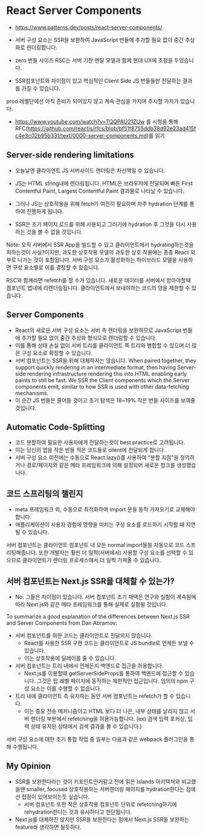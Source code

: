 # React Server Components

- https://www.patterns.dev/posts/react-server-components/

- 서버 구성 요소는 SSR을 보완하여 JavaScript 번들에 추가할 필요 없이 중간 추상화로 렌더링합니다.

- zero 번들 사이즈 RSC는 서버 기잔 멘탈 모델과 함께 현대 UX에 초점을 두었습니다.
- SSR컴포넌트와 차이점이 있고 핵심적인 Client Side JS 번들들만 전달하는 결과를 가질 수 있습니다.

prod 레벨단에선 아직 준비가 되어있지 않고 계속 관심을 가지며 주시할 가치가 있습니다.

- https://www.youtube.com/watch?v=TQQPAU21ZUw 를 시청을 통해 RFC(https://github.com/reactjs/rfcs/blob/bf51f8755ddb38d92e23ad415fc4e3c02b95b331/text/0000-server-components.md)를 읽기

## Server-side rendering limitations

- 오늘날엔 클라이언트 JS 서버사이드 렌더링은 차선책일 수 있습니다.
- JS는 HTML string내에 렌더링됩니다. HTML은 브라우저에 전달되며 빠른 First Contentful Paint, Largest Contentful Paint 결과물로 나타날 수 있습니다.

- 그러나 JS는 상호작용을 위해 fetch가 여전히 필요하며 자주 hydration 단계를 통하여 진행하게 됩니다.
- SSR은 초기 페이지 로드를 위해 사용되고 그러기에 hydration 후 그것을 다시 사용하는 것을 볼 수 없을 것입니다.

Note: 오직 서버에서 SSR App을 빌드할 수 있고 클라이언트에서 hydrating하는것을 피하는것이 사실?이지만, 과도한 상호작용 모델의 과도한 상호 작용에는 종종 React 외부로 나가는 것이 포함됩니다.
서버 구성 요소가 활성화하는 하이브리드 모델을 사용하면 구성 요소별로 이를 결정할 수 있습니다.

RSC와 함께라면 refetch를 할 수가 있습니다. 새로운 데이터를 서버에서 받아야할때 컴포넌트 앱내에 리렌더링됩니다. 클라이언트에서 보내야하는 코드의 양을 제한할 수 있습니다.

## Server Components

- React의 새로운 서버 구성 요소는 서버 측 렌더링을 보완하므로 JavaScript 번들에 추가할 필요 없이 중간 추상화 형식으로 렌더링할 수 있습니다.
- 이를 통해 상태 손실 없이 서버 트리를 클라이언트 쪽 트리와 병합할 수 있으며 더 많은 구성 요소로 확장할 수 있습니다.
- 서버 컴포넌트는 SSR을 위해 대체하지는 않습니다. When paired together, they support quickly rendering in an intermediate format, then having Server-side rendering infrastructure rendering this into HTML enabling early paints to still be fast. We SSR the Client components which the Server components emit, similar to how SSR is used with other data-fetching mechanisms.
- 이 순간 JS 번들은 줄어들 것이고 초기 탐색은 18~19% 작은 번들 사이즈를 보여줄 것입니다.

## Automatic Code-Splitting

- 코드 분할하여 필요한 사용자에게 전달하는것이 best practice로 고려됩니다.
- 이는 당신의 앱을 작은 반들 적은 코드들로 client에 전달되게 합니다.
- 서버 구성 요소 이전에는 수동으로 React.lazy()를 사용하여 "분할 지점"을 정의하거나 경로/페이지와 같은 메타 프레임워크에 의해 설정되어 새로운 청크를 생성했습니다.

## 코드 스프리팅의 챌린지

- meta 프레임워크 외, 수동으로 최적화하여 import 문을 동적 가져오기로 교체해야 합니다.
- 애플리케이션이 사용자 경험에 영향을 미치는 구성 요소를 로드하기 시작할 때 지연될 수 있습니다.

서버 컴포넌트는 클라이언트 컴포넌트 내 모든 normal import들을 자동으로 코드 스프리팅해줍니다.
또한 개발자는 훨씬 더 일찍(서버에서) 사용할 구성 요소를 선택할 수 있으므로 클라이언트가 렌더링 프로세스에서 더 일찍 가져올 수 있습니다.

## 서버 컴포넌트는 Next.js SSR을 대체할 수 있는가?

- No. 그들은 차이점이 있습니다. 서버 컴포넌트 초기 채택은 연구와 실험이 계속됨에 따라 Next.js와 같은 메타 프레임워크를 통해 실제로 실험될 것입니다.

To summarize a good explanation of the differences between Next.js SSR and Server Components from Dan Abramov:

- 서버 컴포넌트를 위한 코드는 클라이언트로 전달되지 않습니다.
  - React를 사용한 SSR 구현 코드는 클라이언트로 JS bundle로 언제든 보낼 수 있습니다.
  - 이는 상호작용에 딜레이를 줄 수 있습니다.
- 서버 컴포넌트는 트리 내에서 언제든지 백엔드로 접근을 허용합니다.
  - Next.js를 이용할때 getServerSideProps를 통하여 백엔드에 접근할 수 있습니다. 그것은 탑 레벨 페이지에 동작하는 제한적인 접근입니다. 임의의 npm 구성 요소는 이를 수행할 수 없습니다.
- 트리 내에 클라이언트 측 유지하는 동안 서버 컴포넌트는 refetch가 할 수 있습니다.
  - 이는 중요 전송 메커니즘이고 HTML 보다 더 나은, 내부 상태를 날리지 않고 서버 렌더링 부분에서 refetching을 허용가능합니다. (ex) 검색 입력 포커싱, 입력 상태 유지된 상태에서 검색 결과를 볼 수 있습니다.)

서버 구성 요소에 대한 초기 통합 작업 중 일부는 다음과 같은 webpack 플러그인을 통해 수행됩니다.

## My Opinion

- SSR를 보완한다라는 것이 키포인트인거같고 전에 읽은 Islands 아키텍쳐와 비교했을땐 smaller, focused 상호작용하는 서버렌더링 페이지를 hydration한다는 점에선 접점이 있어보이는듯 싶습니다.
  - 서버 컴포넌트 또한 작은 상호작용 컴포넌트 단위로 refetching하기에 rehydration한다는 것과 유사하다고 판단됩니다.
- Next.js를 대체하진 않지만 SSR을 보완한다는 점에서 Next.js SSR을 보완하는 feature라 생각하면 될듯하다.
